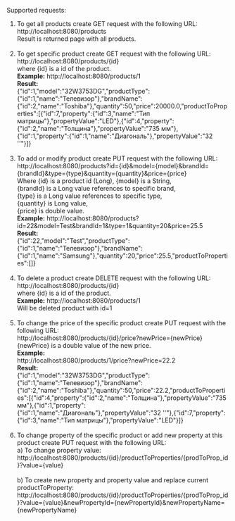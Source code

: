 


Supported requests:
1. To get all products create GET request with the following URL:<br>
http://localhost:8080/products <br>
Result is returned page with all products.
<br><br>
2. To get specific product create GET request with the following URL:
http://localhost:8080/products/{id} <br> where {id} is a id of the product.<br>
<b>Example:</b>
http://localhost:8080/products/1 <br>
<b>Result:</b><br>
{"id":1,"model":"32W3753DG","productType":{"id":1,"name":"Телевизор"},"brandName":{"id":2,"name":"Toshiba"},"quantity":50,"price":20000.0,"productToProperties":[{"id":7,"property":{"id":3,"name":"Тип матрицы"},"propertyValue":"LED"},{"id":4,"property":{"id":2,"name":"Толщина"},"propertyValue":"735 мм"},{"id":1,"property":{"id":1,"name":"Диагональ"},"propertyValue":"32 ''"}]}
<br><br>
3. To add or modify product create PUT request with the following URL:<br>
http://localhost:8080/products?id={id}&model={model}&brandId={brandId}&type={type}&quantity={quantity}&price={price} <br>
Where {id} is a product id (Long),
{model} is a String, <br>
{brandId} is a Long value references to specific brand, <br>
{type} is a Long value references to specific type, <br>
{quantity} is Long value, <br>
{price} is double value. <br>
<b>Example:</b>
http://localhost:8080/products?id=22&model=Test&brandId=1&type=1&quantity=20&price=25.5 <br>
<b>Result: </b> <br>
{"id":22,"model":"Test","productType":{"id":1,"name":"Телевизор"},"brandName":{"id":1,"name":"Samsung"},"quantity":20,"price":25.5,"productToProperties":[]}
<br><br>
4. To delete a product create DELETE request with the following URL: <br>
http://localhost:8080/products/{id} <br> where {id} is a id of the product.<br>
<b>Example:</b>
http://localhost:8080/products/1 <br>
Will be deleted product with id=1 <br><br>
5. To change the price of the specific product create PUT request with the following URL: <br>
http://localhost:8080/products/{id}/price?newPrice={newPrice} <br>
{newPrice} is a double value of the new price. <br>
<b>Example: </b><br>
http://localhost:8080/products/1/price?newPrice=22.2 <br>
<b> Result: </b> <br>
{"id":1,"model":"32W3753DG","productType":{"id":1,"name":"Телевизор"},"brandName":{"id":2,"name":"Toshiba"},"quantity":50,"price":22.2,"productToProperties":[{"id":4,"property":{"id":2,"name":"Толщина"},"propertyValue":"735 мм"},{"id":1,"property":{"id":1,"name":"Диагональ"},"propertyValue":"32 ''"},{"id":7,"property":{"id":3,"name":"Тип матрицы"},"propertyValue":"LED"}]} <br><br>
6. To change property of the specific product or add new property at this product create PUT request with the following URL: <br>
a) To change property value: <br>
http://localhost:8080/products/{id}/productToProperties/{prodToProp_id}?value={value} <br> <br>
b) To create new property and property value and replace current productToProperty: <br>
http://localhost:8080/products/{id}/productToProperties/{prodToProp_id}?value={value}&newPropertyId={newPropertyId}&newPropertyName={newPropertyName}
